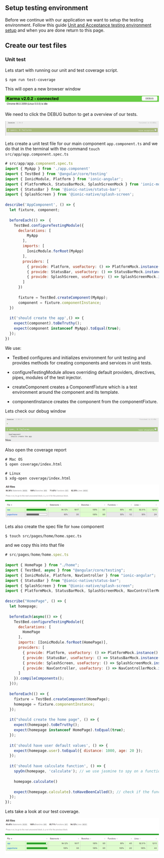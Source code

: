 ## Setup testing environment

Before we continue with our application we want to setup the testing environment. Follow this guide [Unit and Acceptance testing environment setup](https://class.craftacademy.co/courses/course-v1:CraftAcademy+CA-CC-01+2018/courseware/96bf29b196214229a1f5b420c670ac7f/dddd401a80e24483911288b387b1bdbf/?activate_block_id=block-v1%3ACraftAcademy%2BCA-CC-01%2B2018%2Btype%40sequential%2Bblock%40dddd401a80e24483911288b387b1bdbf) and when you are done return to this page.

## Create our test files


### Unit test

Lets start with running our unit and test coverage script.
```shell
$ npm run test-coverage
```
This will open a new browser window

![initial karma](/images/karma_init_window.png?raw=true)

We need to click the DEBUG button to get a overview of our tests.

![initial jasmine](/images/karma_debug_window.png)

Lets create a unit test file for our main component `app.component.ts` and we do that in the terminal with the command `touch src/app/app.component.spec.ts`

```javascript
# src/app/app.component.spec.ts
import { MyApp } from './app.component'
import { TestBed } from '@angular/core/testing'
import { IonicModule, Platform } from 'ionic-angular';
import { PlatformMock, StatusBarMock, SplashScreenMock } from 'ionic-mocks'
import { StatusBar } from '@ionic-native/status-bar';
import { SplashScreen } from '@ionic-native/splash-screen';

describe('AppComponent', () => {
  let fixture, component;

  beforeEach(() =>  {
    TestBed.configureTestingModule({
      declarations: [
          MyApp
        ],
        imports: [
          IonicModule.forRoot(MyApp)
        ],
        providers: [
          { provide: Platform, useFactory: () => PlatformMock.instance() },
          { provide: StatusBar, useFactory: () => StatusBarMock.instance() },
          { provide: SplashScreen, useFactory: () => SplashScreenMock.instance() }
        ]
      })

      fixture = TestBed.createComponent(MyApp);
      component = fixture.componentInstance;
  })

  it('should create the app',() => {
    expect(component).toBeTruthy();
    expect(component instanceof MyApp).toEqual(true);
  });
})
```

We use:

- Testbed configures and initializes environment for unit testing and provides methods for creating components and services in unit tests.

- configureTestingModule allows overriding default providers, directives, pipes, modules of the test injector.

- createComponent creates a ComponentFixture which is a test environment around the component and its template.

- componentInstance creates the component from the componentFixture.

Lets check our debug window

![1st unit test](/images/debug_window_1_test.png)


Also open the coverage report
```shell
# Mac OS
$ open coverage/index.html
```

```shell
# Linux
$ xdg-open coverage/index.html
```

![coverage window 1st test](/images/test_coverage_app_94.png)

Lets also create the spec file for `home` component
```shell
$ touch src/pages/home/home.spec.ts
```

and we copy this into that file

```javascript
# src/pages/home/home.spec.ts

import { HomePage } from "./home";
import { TestBed, async } from "@angular/core/testing";
import { IonicModule, Platform, NavController } from "ionic-angular";
import { StatusBar } from "@ionic-native/status-bar";
import { SplashScreen } from "@ionic-native/splash-screen";
import { PlatformMock, StatusBarMock, SplashScreenMock, NavControllerMock } from "ionic-mocks";

describe("HomePage", () => {
  let homepage;

  beforeEach(async(() => {
    TestBed.configureTestingModule({
      declarations: [
        HomePage
      ],
      imports: [IonicModule.forRoot(HomePage)],
      providers: [
        { provide: Platform, useFactory: () => PlatformMock.instance() },
        { provide: StatusBar, useFactory: () => StatusBarMock.instance() },
        { provide: SplashScreen, useFactory: () => SplashScreenMock.instance() },
        { provide: NavController, useFactory: () => NavControllerMock.instance() }
      ]
    }).compileComponents();
  }));

  beforeEach(() => {
    fixture = TestBed.createComponent(HomePage);
    homepage = fixture.componentInstance;
  });

  it("should create the home page", () => {
    expect(homepage).toBeTruthy();
    expect(homepage instanceof HomePage).toEqual(true);
  });

  it('should have user default values', () => {
    expect(homepage.user).toEqual({ distance: 1000, age: 20 });
  });

  it('should have calculate function', () => {
    spyOn(homepage, 'calculate'); // we use jasmine to spy on a function
    
    homepage.calculate()

    expect(homepage.calculate).toHaveBeenCalled(); // check if the function has been called
  });
});

```

Lets take a look at our test coverage.

![Initial home test coverage](/images/initial_home_test_coverage.png)
